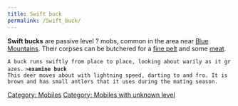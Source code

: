 ```yaml
---
title: Swift buck
permalink: /Swift_buck/
---
```


**Swift bucks** are passive level ? mobs, common in the area near [Blue
Mountains](Blue_Mountains "wikilink"). Their corpses can be butchered
for a [fine pelt](fine_pelt "wikilink") and some
[meat](meat "wikilink").

`A buck runs swiftly from place to place, looking about warily as it grazes.`
`>`**`examine buck`**
`This deer moves about with lightning speed, darting to and fro. It is`
`brown and has small antlers that it uses during the mating season.`

[Category: Mobiles](Category:_Mobiles "wikilink") [Category: Mobiles
with unknown level](Category:_Mobiles_with_unknown_level "wikilink")